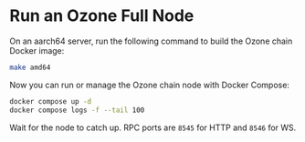 # Run an Ozone Full Node

On an aarch64 server, run the following command to build the Ozone chain Docker image:

```bash
make amd64
```

Now you can run or manage the Ozone chain node with Docker Compose:

```bash
docker compose up -d
docker compose logs -f --tail 100
```

Wait for the node to catch up. RPC ports are `8545` for HTTP and `8546` for WS.
